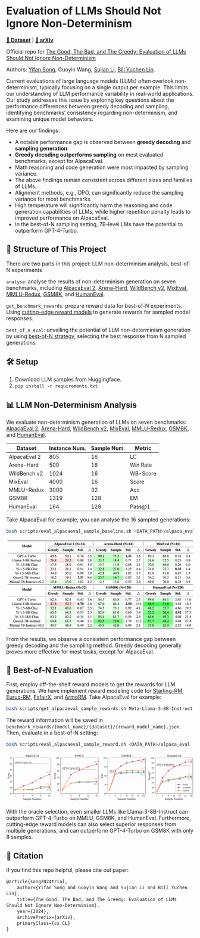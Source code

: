 # Evaluation of LLMs Should Not Ignore Non-Determinism

[**🤗 Dataset**](https://huggingface.co/datasets/) | [**📖 arXiv**](https://arxiv.org/)

Official repo for [The Good, The Bad, and The Greedy: Evaluation of LLMs Should Not Ignore Non-Determinism](https://arxiv.org/)

Authors: [Yifan Song](https://github.com/Yifan-Song793), Guoyin Wang, [Sujian Li](http://123.56.88.210/), [Bill Yuchen Lin](https://yuchenlin.xyz/).


Current evaluations of large language models (LLMs) often overlook non-determinism, typically focusing on a single output per example. This limits our understanding of LLM performance variability in real-world applications. 
Our study addresses this issue by exploring key questions about the performance differences between greedy decoding and sampling, identifying benchmarks’ consistency regarding non-determinism, and examining unique model behaviors. 

Here are our findings:
- A notable performance gap is observed between **greedy decoding** and **sampling generation**.
- **Greedy decoding outperforms sampling** on most evaluated benchmarks, except for AlpacaEval.
- Math reasoning and code generation were most impacted by sampling variance.
- The above findings remain consistent across different sizes and families of LLMs.
- Alignment methods, e.g., DPO, can significantly reduce the sampling variance for most benchmarks.
- High temperature will significantly harm the reasoning and code generation capabilities of LLMs, while higher repetition penalty leads to improved performance on AlpacaEval.
- In the best-of-N sampling setting, 7B-level LMs have the potential to outperform GPT-4-Turbo.



## 🧩 Structure of This Project

There are two parts in this project: LLM non-determinism analysis, best-of-N experiments

`analyse`: analyse the results of non-determinism generation on seven benchmarks, including [AlpacaEval 2](https://github.com/tatsu-lab/alpaca_eval), [Arena-Hard](https://github.com/lm-sys/arena-hard-auto), [WildBench v2](https://github.com/allenai/WildBench), [MixEval](https://github.com/Psycoy/MixEval), [MMLU-Redux](http://arxiv.org/abs/2406.04127), [GSM8K](https://arxiv.org/abs/2110.14168), and [HumanEval](https://arxiv.org/abs/2107.03374).

`get_benchmark_rewards`: prepare reward data for best-of-N experiments. Using [cutting-edge reward models](https://huggingface.co/spaces/allenai/reward-bench) to generate rewards for sampled model responses.

`best_of_n_eval`: unveiling the potential of LLM non-determinism generation by using [best-of-N strategy](https://arxiv.org/abs/2306.02561), selecting the best response from N sampled generations.


## 🛠️ Setup

1. Download LLM samples from Huggingface.
2. `pip install -r requirements.txt`

## 📊 LLM Non-Determinism Analysis

We evaluate non-determinism generation of LLMs on seven benchmarks: [AlpacaEval 2](https://github.com/tatsu-lab/alpaca_eval), [Arena-Hard](https://github.com/lm-sys/arena-hard-auto), [WildBench v2](https://github.com/allenai/WildBench), [MixEval](https://github.com/Psycoy/MixEval), [MMLU-Redux](http://arxiv.org/abs/2406.04127), [GSM8K](https://arxiv.org/abs/2110.14168), and [HumanEval](https://arxiv.org/abs/2107.03374).

| Dataset      | Instance Num. | Sample Num. | Metric   |
|--------------|---------------|-------------|----------|
| AlpacaEval 2 | 805           | 16          | LC       |
| Arena-Hard   | 500           | 16          | Win Rate |
| WildBench v2 | 1024          | 16          | WB-Score |
| MixEval      | 4000          | 16          | Score    |
| MMLU-Redux   | 3000          | 32          | Acc      |
| GSM8K        | 1319          | 128         | EM       |
| HumanEval    | 164           | 128         | Pass@1   |

Take AlpacaEval for example, you can analyse the 16 sampled generations:
```bash
bash scripts/eval_alpacaeval_sample_baseline.sh <DATA_PATH>/alpaca_eval
```

<p align="center">
<img src=assets/main.png width=800/>
</p>

From the results, we observe a consistent performance gap between greedy decoding and the sampling method.
Greedy decoding generally proves more effective for most tasks, except for AlpacaEval.

## 🚀 Best-of-N Evaluation

First, employ off-the-shelf reward models to get the rewards for LLM generations. We have implement reward modeling code for [Starling-RM](https://huggingface.co/Nexusflow/Starling-RM-34B), [Eurus-RM](https://huggingface.co/openbmb/Eurus-RM-7b), [FsfairX](https://huggingface.co/sfairXC/FsfairX-LLaMA3-RM-v0.1), and [ArmoRM](https://huggingface.co/RLHFlow/ArmoRM-Llama3-8B-v0.1). Take AlpacaEval for example:
```bash
bash scripts/get_alpacaeval_sample_rewards.sh Meta-Llama-3-8B-Instruct <DATA_PATH>/alpaca_eval
```

The reward information will be saved in `benchmark_rewards/{model_name}/{dataset}/{reward_model_name}.json`.
Then, evaluate in a best-of-N setting:
```bash
bash scripts/eval_alpacaeval_sample_reward.sh <DATA_PATH>/alpaca_eval
```

<p align="center">
<img src=assets/reward.png width=800/>
</p>

With the oracle selection, even smaller LLMs like Llama-3-8B-Instruct can outperform GPT-4-Turbo on MMLU, GSM8K, and HumanEval.
Furthermore, cutting-edge reward models can also select superior responses from multiple generations, and can outperform GPT-4-Turbo on GSM8K with only 8 samples.


## 📖 Citation

If you find this repo helpful, please cite out paper:

```
@article{song2024trial,
    author={Yifan Song and Guoyin Wang and Sujian Li and Bill Yuchen Lin},
    title={The Good, The Bad, and The Greedy: Evaluation of LLMs Should Not Ignore Non-Determinism},
    year={2024},
    archivePrefix={arXiv},
    primaryClass={cs.CL}
}
```
